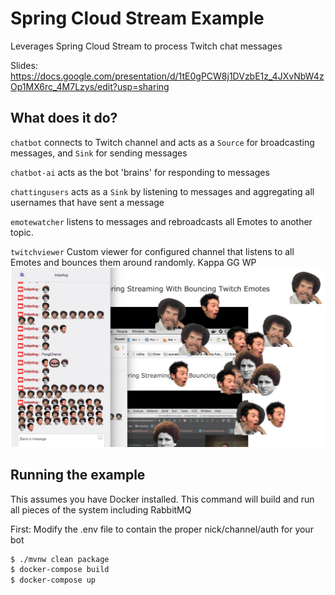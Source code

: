 # Spring Cloud Stream Example

Leverages Spring Cloud Stream to process Twitch chat messages

Slides: https://docs.google.com/presentation/d/1tE0gPCW8j1DVzbE1z_4JXvNbW4zOp1MX6rc_4M7Lzys/edit?usp=sharing

## What does it do?

`chatbot` connects to Twitch channel and acts as a `Source` for broadcasting messages, and `Sink` for sending messages

`chatbot-ai` acts as the bot 'brains' for responding to messages

`chattingusers` acts as a `Sink` by listening to messages and aggregating all usernames that have sent a message

`emotewatcher` listens to messages and rebroadcasts all Emotes to another topic.

`twitchviewer` Custom viewer for configured channel that listens to all Emotes and bounces them around randomly. Kappa GG WP
![alt text](./docs/emotes.jpg)

## Running the example

This assumes you have Docker installed. This command will build and run all pieces of the system including RabbitMQ

First: Modify the .env file to contain the proper nick/channel/auth for your bot

``` bash
$ ./mvnw clean package
$ docker-compose build
$ docker-compose up
```
